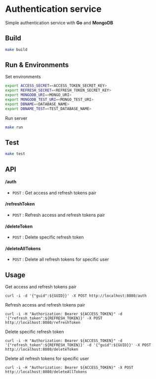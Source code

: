 # Authentication service
Simple authentication service with **Go** and **MongoDB**

## Build

```bash
make build
```

## Run & Environments

Set environments
```bash
export ACCESS_SECRET=<ACCESS_TOKEN_SECRET_KEY>
export REFRESH_SECRET=<REFRESH_TOKEN_SECRET_KEY>
export MONGODB_URI=<MONGO_URI>
export MONGODB_TEST_URI=<MONGO_TEST_URI>
export DBNAME=<DATABASE_NAME>
export DBNAME_TEST=<TEST_DATABASE_NAME>
```
Run server
```bash
make run
```

## Test

```bash
make test
```

## API

#### /auth
* `POST` : Get access and refresh tokens pair

#### /refreshToken
* `POST` : Refresh access and refresh tokens pair

#### /deleteToken
* `POST` : Delete specific refresh token

#### /deleteAllTokens
* `POST` : Delete all refresh tokens for specific user

## Usage
Get access and refresh tokens pair

    curl -i -d '{"guid":${GUID}}' -X POST http://localhost:8080/auth

Refresh access and refresh tokens pair

    curl -i -H "Authorization: Bearer ${ACCESS_TOKEN}" -d '{"refresh_token":${REFRESH_TOKEN}}' -X POST http://localhost:8080/refreshToken

Delete specific refresh token

    curl -i -H "Authorization: Bearer ${ACCESS_TOKEN}" -d '{"refresh_token":${REFRESH_TOKEN}}' -d '{"guid":${GUID}}' -X POST http://localhost:8080/deleteToken

Delete all refresh tokens for specific user

    curl -i -H "Authorization: Bearer ${ACCESS_TOKEN}" -X POST http://localhost:8080/deleteAllTokens